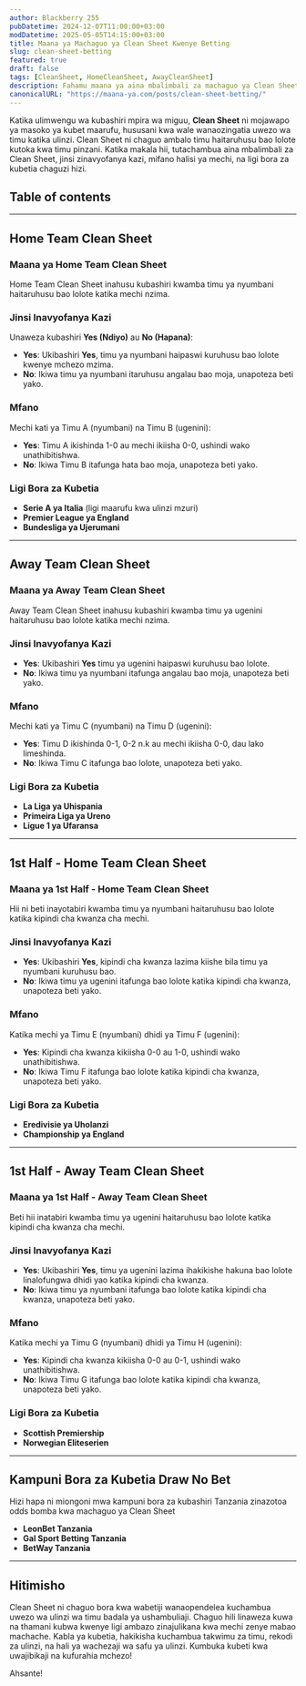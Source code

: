 ```yaml
---
author: Blackberry 255
pubDatetime: 2024-12-07T11:00:00+03:00
modDatetime: 2025-05-05T14:15:00+03:00
title: Maana ya Machaguo ya Clean Sheet Kwenye Betting
slug: clean-sheet-betting
featured: true
draft: false
tags: [CleanSheet, HomeCleanSheet, AwayCleanSheet]
description: Fahamu maana ya aina mbalimbali za machaguo ya Clean Sheet kwenye kubashiri mpira wa miguu na jinsi zinavyofanya kazi.
canonicalURL: "https://maana-ya.com/posts/clean-sheet-betting/"
---
```


Katika ulimwengu wa kubashiri mpira wa miguu, **Clean Sheet** ni mojawapo ya masoko ya kubet maarufu, hususani kwa wale wanaozingatia uwezo wa timu katika ulinzi. Clean Sheet ni chaguo ambalo timu haitaruhusu bao lolote kutoka kwa timu pinzani. Katika makala hii, tutachambua aina mbalimbali za Clean Sheet, jinsi zinavyofanya kazi, mifano halisi ya mechi, na ligi bora za kubetia chaguzi hizi.

## Table of contents

---

## Home Team Clean Sheet

### Maana ya Home Team Clean Sheet

Home Team Clean Sheet inahusu kubashiri kwamba timu ya nyumbani haitaruhusu bao lolote katika mechi nzima.

### Jinsi Inavyofanya Kazi

Unaweza kubashiri **Yes (Ndiyo)** au **No (Hapana)**:

- **Yes**: Ukibashiri **Yes**, timu ya nyumbani haipaswi kuruhusu bao lolote kwenye mchezo mzima.
- **No**: Ikiwa timu ya nyumbani itaruhusu angalau bao moja, unapoteza beti yako.

### Mfano

Mechi kati ya Timu A (nyumbani) na Timu B (ugenini):

- **Yes**: Timu A ikishinda 1-0 au mechi ikiisha 0-0, ushindi wako unathibitishwa.
- **No**: Ikiwa Timu B itafunga hata bao moja, unapoteza beti yako.

### Ligi Bora za Kubetia

- **Serie A ya Italia** (ligi maarufu kwa ulinzi mzuri)
- **Premier League ya England**
- **Bundesliga ya Ujerumani**

---

## Away Team Clean Sheet

### Maana ya Away Team Clean Sheet

Away Team Clean Sheet inahusu kubashiri kwamba timu ya ugenini haitaruhusu bao lolote katika mechi nzima.

### Jinsi Inavyofanya Kazi

- **Yes**: Ukibashiri **Yes** timu ya ugenini haipaswi kuruhusu bao lolote.
- **No**: Ikiwa timu ya nyumbani itafunga angalau bao moja, unapoteza beti yako.

### Mfano

Mechi kati ya Timu C (nyumbani) na Timu D (ugenini):

- **Yes**: Timu D ikishinda 0-1, 0-2 n.k au mechi ikiisha 0-0, dau lako limeshinda.
- **No**: Ikiwa Timu C itafunga bao lolote, unapoteza beti yako.

### Ligi Bora za Kubetia

- **La Liga ya Uhispania**
- **Primeira Liga ya Ureno**
- **Ligue 1 ya Ufaransa**

---

## 1st Half - Home Team Clean Sheet

### Maana ya 1st Half - Home Team Clean Sheet

Hii ni beti inayotabiri kwamba timu ya nyumbani haitaruhusu bao lolote katika kipindi cha kwanza cha mechi.

### Jinsi Inavyofanya Kazi

- **Yes**: Ukibashiri **Yes**, kipindi cha kwanza lazima kiishe bila timu ya nyumbani kuruhusu bao.
- **No**: Ikiwa timu ya ugenini itafunga bao lolote katika kipindi cha kwanza, unapoteza beti yako.

### Mfano

Katika mechi ya Timu E (nyumbani) dhidi ya Timu F (ugenini):

- **Yes**: Kipindi cha kwanza kikiisha 0-0 au 1-0, ushindi wako unathibitishwa.
- **No**: Ikiwa Timu F itafunga bao lolote katika kipindi cha kwanza, unapoteza beti yako.

### Ligi Bora za Kubetia

- **Eredivisie ya Uholanzi**
- **Championship ya England**

---

## 1st Half - Away Team Clean Sheet

### Maana ya 1st Half - Away Team Clean Sheet

Beti hii inatabiri kwamba timu ya ugenini haitaruhusu bao lolote katika kipindi cha kwanza cha mechi.

### Jinsi Inavyofanya Kazi

- **Yes**: Ukibashiri **Yes**, timu ya ugenini lazima ihakikishe hakuna bao lolote linalofungwa dhidi yao katika kipindi cha kwanza.
- **No**: Ikiwa timu ya nyumbani itafunga bao lolote katika kipindi cha kwanza, unapoteza beti yako.

### Mfano

Katika mechi ya Timu G (nyumbani) dhidi ya Timu H (ugenini):

- **Yes**: Kipindi cha kwanza kikiisha 0-0 au 0-1, ushindi wako unathibitishwa.
- **No**: Ikiwa Timu G itafunga bao lolote katika kipindi cha kwanza, unapoteza beti yako.

### Ligi Bora za Kubetia

- **Scottish Premiership**
- **Norwegian Eliteserien**

---

## Kampuni Bora za Kubetia Draw No Bet

Hizi hapa ni miongoni mwa kampuni bora za kubashiri Tanzania zinazotoa odds bomba kwa machaguo ya Clean Sheet

- **<span class="text-success text-decoration-underline" onclick="OpenAff('leonbet')">LeonBet Tanzania</span>**
- **<span class="text-success text-decoration-underline" onclick="OpenAff('gsb')">Gal Sport Betting Tanzania</span>**
- **<span class="text-success text-decoration-underline" onclick="OpenAff('betway')">BetWay Tanzania</span>**

---

## Hitimisho

Clean Sheet ni chaguo bora kwa wabetiji wanaopendelea kuchambua uwezo wa ulinzi wa timu badala ya ushambuliaji. Chaguo hili linaweza kuwa na thamani kubwa kwenye ligi ambazo zinajulikana kwa mechi zenye mabao machache. Kabla ya kubetia, hakikisha kuchambua takwimu za timu, rekodi za ulinzi, na hali ya wachezaji wa safu ya ulinzi. Kumbuka kubeti kwa uwajibikaji na kufurahia mchezo!

Ahsante!
